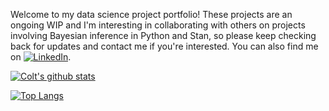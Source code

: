<!-- Actual text -->
Welcome to my data science project portfolio! These projects are an ongoing WIP and I'm interesting in collaborating with others on projects involving Bayesian inference in Python and Stan, so please keep checking back for updates and contact me if you're interested. You can also find me on [![LinkedIn][1.1]][1].

<!-- Icons -->

[1.1]: https://raw.githubusercontent.com/ColtAllen/ColtAllen/master/linkedin-icon.png (LinkedIn icon without padding)

<!-- Links -->

[1]: https://www.linkedin.com/in/coltallen-datascientist

[![Colt's github stats](https://github-readme-stats.vercel.app/api?username=ColtAllen&count_private=true&show_icons=true&theme=radical&hide_rank=false)](https://github.com/anuraghazra/github-readme-stats)

[![Top Langs](https://github-readme-stats.vercel.app/api/top-langs/?username=ColtAllen)](https://github.com/anuraghazra/github-readme-stats)
